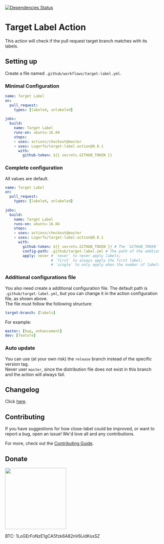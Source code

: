 [![Dependencies Status](https://david-dm.org/logerfo/target-label-action/dev-status.svg)](https://david-dm.org/logerfo/target-label-action?type=dev)

# Target Label Action
This action will check if the pull request target branch matches with its labels.

## Setting up
Create a file named `.github/workflows/target-label.yml`.

### Minimal Configuration
```yml
name: Target Label
on: 
  pull_request:
    types: [labeled, unlabeled]
    
jobs:
  build:
    name: Target Label
    runs-on: ubuntu-16.04
    steps:
    - uses: actions/checkout@master
    - uses: Logerfo/target-label-action@0.0.1
      with:
        github-token: ${{ secrets.GITHUB_TOKEN }}
```

### Complete configuration
All values are default.
```yml
name: Target Label
on: 
  pull_request:
    types: [labeled, unlabeled]
    
jobs:
  build:
    name: Target Label
    runs-on: ubuntu-16.04
    steps:
    - uses: actions/checkout@master
    - uses: Logerfo/target-label-action@0.0.1
      with:
        github-token: ${{ secrets.GITHUB_TOKEN }} # The `GITHUB_TOKEN` secret.
        config-path: .github/target-label.yml # The path of the addtional configurations file.
        apply: never # `never` to never apply labels;
                     # `first` to always apply the first label;
                     # `single` to only apply when the number of labels is one.
```

### Additional configurations file
You also need create a additional configuration file. The default path is `.github/target-label.yml`, but you can change it in the action configuration file, as shown above.  
The file must follow the following structure:
```yml
target-branch: [labels]
```
For example:
```yml
master: [bug, enhancement]
dev: [feature]
```

### Auto update
You can use (at your own risk) the `release` branch instead of the specific version tag.  
Never user `master`, since the distribution file does not exist in this branch and the action will always fail.

## Changelog
Click [here](CHANGELOG.md).

## Contributing
If you have suggestions for how close-label could be improved, or want to report a bug, open an issue! We'd love all and any contributions.

For more, check out the [Contributing Guide](CONTRIBUTING.md).

## Donate

<img src="https://i.imgur.com/ndlBtuX.png" width="200">

BTC: 1LoGErFoNzE1gCA5fzk6A82nV6iJdKssSZ
